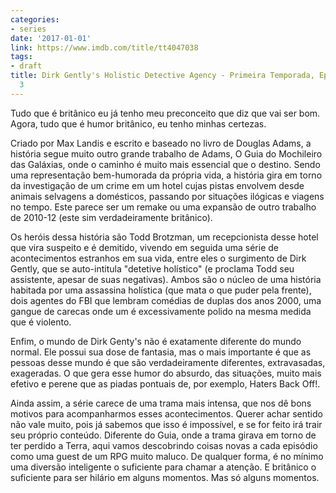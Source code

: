 ```yaml
---
categories:
- series
date: '2017-01-01'
link: https://www.imdb.com/title/tt4047038
tags:
- draft
title: Dirk Gently's Holistic Detective Agency - Primeira Temporada, Episódios 1 ao
  3
---
```


Tudo que é britânico eu já tenho meu preconceito que diz que vai ser bom. Agora, tudo que é humor britânico, eu tenho minhas certezas.

Criado por Max Landis e escrito e baseado no livro de Douglas Adams, a história segue muito outro grande trabalho de Adams, O Guia do Mochileiro das Galáxias, onde o caminho é muito mais essencial que o destino. Sendo uma representação bem-humorada da própria vida, a história gira em torno da investigação de um crime em um hotel cujas pistas envolvem desde animais selvagens a domésticos, passando por situações ilógicas e viagens no tempo. Este parece ser um remake ou uma expansão de outro trabalho de 2010-12 (este sim verdadeiramente britânico).

Os heróis dessa história são Todd Brotzman, um recepcionista desse hotel que vira suspeito e é demitido, vivendo em seguida uma série de acontecimentos estranhos em sua vida, entre eles o surgimento de Dirk Gently, que se auto-intitula "detetive holístico" (e proclama Todd seu assistente, apesar de suas negativas). Ambos são o núcleo de uma história habitada por uma assassina holística (que mata o que puder pela frente), dois agentes do FBI que lembram comédias de duplas dos anos 2000, uma gangue de carecas onde um é excessivamente polido na mesma medida que é violento.

Enfim, o mundo de Dirk Genty's não é exatamente diferente do mundo normal. Ele possui sua dose de fantasia, mas o mais importante é que as pessoas desse mundo é que são verdadeiramente diferentes, extravasadas, exageradas. O que gera esse humor do absurdo, das situações, muito mais efetivo e perene que as piadas pontuais de, por exemplo, Haters Back Off!.

Ainda assim, a série carece de uma trama mais intensa, que nos dê bons motivos para acompanharmos esses acontecimentos. Querer achar sentido não vale muito, pois já sabemos que isso é impossível, e se for feito irá trair seu próprio conteúdo. Diferente do Guia, onde a trama girava em torno de ter perdido a Terra, aqui vamos descobrindo coisas novas a cada episódio como uma guest de um RPG muito maluco. De qualquer forma, é no mínimo uma diversão inteligente o suficiente para chamar a atenção. E britânico o suficiente para ser hilário em alguns momentos. Mas só alguns momentos.